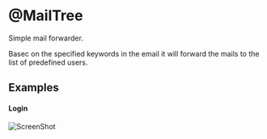@MailTree
=========

Simple mail forwarder.

Basec on the specified keywords in the email it will forward the mails to the list of predefined users.

Examples
--------

#### Login
![ScreenShot](https://raw.githubusercontent.com/dud3/e_fwd/master/public/app_samples/e_fwd-signin.png)
